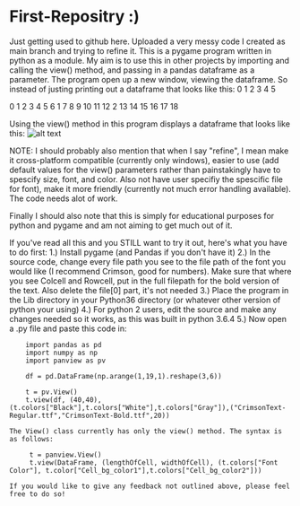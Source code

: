 # First-Repositry :)
Just getting used to github here. Uploaded a very messy code I created as main branch and trying to refine it. This is a pygame program written in python as a module. My aim is to use this in other projects by importing and calling the view() method, and passing in a pandas dataframe as a parameter. The program open up a new window, viewing the dataframe. So instead of justing printing out a dataframe that looks like this:
     0   1   2   3   4   5
    
0    1   2   3   4   5   6
1    7   8   9   10  11  12
2    13  14  15  16  17  18

Using the view() method in this program displays a dataframe that looks like this:
![alt text](https://i.imgur.com/5VzvCxy.png)

NOTE: I should probably also mention that when I say "refine", I mean make it cross-platform compatible (currently only windows),  easier to use (add default values for the view() parameters rather than painstakingly have to spescify size, font, and color. Also not have user specifiy the spescific file for font), make it more friendly (currently not much error handling available). The code needs alot of work.

Finally I should also note that this is simply for educational purposes for python and pygame and am not aiming to get much out of it.

If you've read all this and you STILL want to try it out, here's what you have to do first:
    1.) Install pygame (and Pandas if you don't have it)
    2.) In the source code, change every file path you see to the file path of the font you would like (I recommend Crimson, good for numbers). Make sure that where you see Colcell and Rowcell, put in the full filepath for the bold version of the text. Also delete the file[0] part, it's not needed
    3.) Place the program in the Lib directory in your Python36 directory (or whatever other version of python your using)
    4.) For python 2 users, edit the source and make any changes needed so it works, as this was built in python 3.6.4
    5.) Now open a .py file and paste this code in:
    
        import pandas as pd
        import numpy as np
        import panview as pv

        df = pd.DataFrame(np.arange(1,19,1).reshape(3,6))

        t = pv.View()
        t.view(df, (40,40), (t.colors["Black"],t.colors["White"],t.colors["Gray"]),("CrimsonText-Regular.ttf","CrimsonText-Bold.ttf",20))
    
    The View() class currently has only the view() method. The syntax is as follows:
         
         t = panview.View()
         t.view(DataFrame, (lengthOfCell, widthOfCell), (t.colors["Font Color"], t.color["Cell_bg_color1"],t.colors["Cell_bg_color2"]))
         
    If you would like to give any feedback not outlined above, please feel free to do so!
